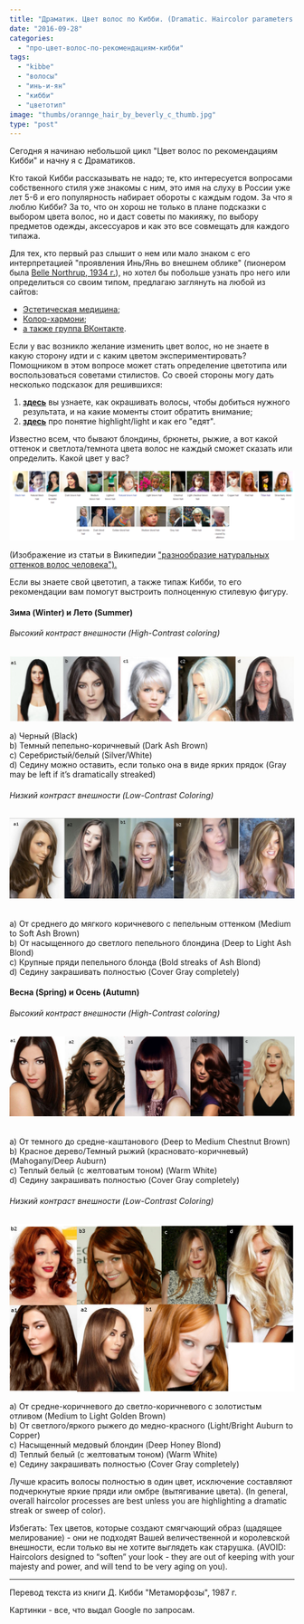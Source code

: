 ```yaml
---
title: "Драматик. Цвет волос по Кибби. (Dramatic. Haircolor parameters by Kibbe)"
date: "2016-09-28"
categories:
  - "про-цвет-волос-по-рекомендациям-кибби"
tags:
  - "kibbe"
  - "волосы"
  - "инь-и-ян"
  - "кибби"
  - "цветотип"
image: "thumbs/orannge_hair_by_beverly_c_thumb.jpg"
type: "post"
---
```


Сегодня я начинаю небольшой цикл "Цвет волос по рекомендациям Кибби" и начну я с
Драматиков.

Кто такой Кибби рассказывать не надо; те, кто интересуется вопросами
собственного стиля уже знакомы с ним, это имя на слуху в России уже лет 5-6 и
его популярность набирает обороты с каждым годом. За что я люблю Кибби? За то,
что он хорош не только в плане подсказки с выбором цвета волос, но и даст советы
по макияжу, по выбору предметов одежды, аксессуаров и как это все совмещать для
каждого типажа.

Для тех, кто первый раз слышит о нем или мало знаком с его интерпретацией
"проявления Инь/Янь во внешнем облике" (пионером была
[Belle Northrup, 1934 г.](../2017-09-05-истоки-теории-о-проявлении-иньян-во-вн)),
но хотел бы побольше узнать про него или определиться со своим типом, предлагаю
заглянуть на любой из сайтов:

- [Эстетическая медицина](http://its-possible.ru/tags-search/?tags=%C4%FD%E2%E8%E4%20%CA%E8%E1%E1%E8);
- [Колор-хармони](http://color-harmony.livejournal.com/);
- [а также группа ВКонтакте](https://vk.com/kibbe?w=wall-76498034_4063).

Если у вас возникло желание изменить цвет волос, но не знаете в какую сторону
идти и с каким цветом экспериментировать? Помощником в этом вопросе может стать
определение цветотипа или воспользоваться советами стилистов. Со своей стороны
могу дать несколько подсказок для решившихся:

1. [**здесь**](../2016-09-18-как-выбрать-правильную-краску-и-что-ну) вы узнаете,
   как окрашивать волосы, чтобы добиться нужного результата, и на какие моменты
   стоит обратить внимание;
2. [**здесь**](../2017-03-29-кое-что-еще-о-цвете-волос-highlights-lights) про
   понятие highlight/light и как его "едят".

Известно всем, что бывают блондины, брюнеты, рыжие, а вот какой оттенок и
светлота/темнота цвета волос не каждый сможет сказать или определить. Какой цвет
у вас?

![](./images/Range-1024x250.png)

(Изображение из статьи в Википедии
["разнообразие натуральных оттенков волос человека").](https://en.wikipedia.org/wiki/Human_hair_color)

Если вы знаете свой цветотип, а также типаж Кибби, то его рекомендации вам
помогут выстроить полноценную стилевую фигуру.

#### **Зима (Winter) и Лето (Summer)**

###### _Высокий контраст внешности (High-Contrast coloring)_

![wdr](./images/Wdr-1024x234.jpg)

a) Черный (Black)  
b) Темный пепельно-коричневый (Dark Ash Brown)  
c) Серебристый/белый (Silver/White)  
d) Седину можно оставить, если только она в виде ярких прядок (Gray may be left
if it’s dramatically streaked)

###### _Низкий контраст внешности  (Low-Contrast Coloring)_

###### _![sudr](./images/SUdr.jpg)_

a) От среднего до мягкого коричневого с пепельным оттенком (Medium to Soft Ash
Brown)  
b) От насыщенного до светлого пепельного блондина (Deep to Light Ash Blond)  
c) Крупные пряди пепельного блонда (Bold streaks of Ash Blond)  
d) Седину закрашивать полностью (Cover Gray completely)

#### Весна (Spring) и  **Осень (Autumn)**

###### _Высокий контраст внешности (High-Contrast coloring)_

###### _![adr](./images/Adr.jpg)_

a) От темного до средне-каштанового (Deep to Medium Chestnut Brown)  
b) Красное дерево/Темный рыжий (красновато-коричневый) (Mahogany/Deep Auburn)  
c) Теплый белый (с желтоватым тоном) (Warm White)  
d) Седину закрашивать полностью (Cover Gray completely)

###### _Низкий контраст внешности  (Low-Contrast Coloring)_

![spdr](./images/SPdr.jpg)

a) От средне-коричневого до светло-коричневого с золотистым отливом (Medium to
Light Golden Brown)  
b) От светлого/яркого рыжего до медно-красного (Light/Bright Auburn to Copper)  
c) Насыщенный медовый блондин (Deep Honey Blond)  
d) Теплый белый (с желтоватым тоном) (Warm White)  
e) Седину закрашивать полностью (Cover Gray completely)

Лучше красить волосы полностью в один цвет, исключение составляют подчеркнутые
яркие пряди или омбре (вытягивание цвета). (In general, overall haircolor
processes are best unless you are highlighting a dramatic streak or sweep of
color).

Избегать: Тех цветов, которые создают смягчающий образ (щадящее мелирование) -
они не подходят Вашей величественной и королевской внешности, если только вы не
хотите выглядеть как старушка. (AVOID: Haircolors designed to “soften” your look
\- they are out of keeping with your majesty and power, and will tend to be very
aging on you).

* * *

Перевод текста из книги Д. Кибби "Метаморфозы", 1987 г.

Картинки - все, что выдал Google по запросам.
